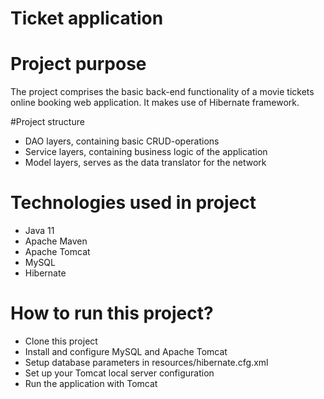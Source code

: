 ﻿# Ticket application

# Project purpose
The project comprises the basic back-end functionality of a movie tickets online booking  web application. It makes use of Hibernate framework.

#Project structure

- DAO layers, containing basic CRUD-operations
- Service layers, containing business logic of the application
- Model layers, serves as the data translator for the network

# Technologies used in project
- Java 11
- Apache Maven
- Apache Tomcat
- MySQL
- Hibernate

# How to run this project?
- Clone this project
- Install and configure MySQL and Apache Tomcat
- Setup database parameters in resources/hibernate.cfg.xml
- Set up your Tomcat local server configuration
- Run the application with Tomcat
